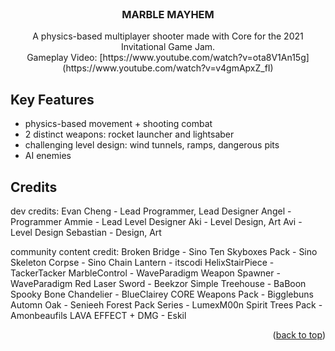 <!-- PROJECT LOGO -->
<br />
<div align="center">
  
  <h3 align="center">MARBLE MAYHEM</h3>

  <p align="center">
    A physics-based multiplayer shooter made with Core for the 2021 Invitational Game Jam. 
    <br />
    Gameplay Video: [https://www.youtube.com/watch?v=ota8V1An15g](https://www.youtube.com/watch?v=v4gmApxZ_fI)
  </p>
</div>



<!-- ABOUT THE PROJECT -->


## Key Features
- physics-based movement + shooting combat 
- 2 distinct weapons: rocket launcher and lightsaber
- challenging level design: wind tunnels, ramps, dangerous pits
- AI enemies 

## Credits
dev credits:
Evan Cheng - Lead Programmer, Lead Designer
Angel - Programmer
Ammie - Lead Level Designer
Aki - Level Design, Art
Avi - Level Design
Sebastian - Design, Art

community content credit:
Broken Bridge - Sino
Ten Skyboxes Pack - Sino
Skeleton Corpse - Sino
Chain Lantern - itscodi
HelixStairPiece - TackerTacker
MarbleControl - WaveParadigm
Weapon Spawner - WaveParadigm
Red Laser Sword - Beekzor
Simple Treehouse - BaBoon
Spooky Bone Chandelier - BlueClairey
CORE Weapons Pack - Bigglebuns
Automn Oak - Senieeh
Forest Pack Series - LumexM00n
Spirit Trees Pack - Amonbeaufils
LAVA EFFECT + DMG - Eskil

<p align="right">(<a href="#top">back to top</a>)</p>




